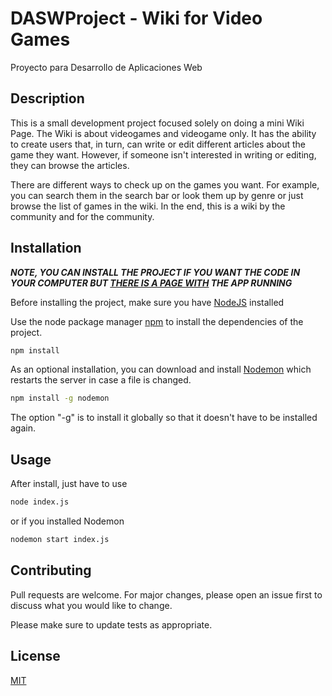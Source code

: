 # DASWProject - Wiki for Video Games

Proyecto para Desarrollo de Aplicaciones Web

## Description

This is a small development project focused solely on doing a mini Wiki Page. The Wiki is about videogames and
videogame only. It has the ability to create users that, in turn, can write or edit different articles about the
game they want. However, if someone isn't interested in writing or editing, they can browse the articles.

There are different ways to check up on the games you want. For example, you can search them in the search bar or
look them up by genre or just browse the list of games in the wiki. In the end, this is a wiki by the community and
for the community.

## Installation

***NOTE, YOU CAN INSTALL THE PROJECT IF YOU WANT THE CODE IN YOUR COMPUTER BUT [THERE IS A PAGE WITH](https://gawi-meki-timely-wildebeest-vr.mybluemix.net/) THE APP RUNNING***

Before installing the project, make sure you have [NodeJS](https://nodejs.org/en/download/) installed

Use the node package manager [npm](https://www.npmjs.com/get-npm) to install the dependencies of the project.

```bash
npm install
```

As an optional installation, you can download and install [Nodemon](https://www.npmjs.com/package/nodemon) which restarts the server
in case a file is changed.

```bash
npm install -g nodemon
```
The option "-g" is to install it globally so that it doesn't have to be installed again.

## Usage

After install, just have to use

```bash
node index.js
```

or if you installed Nodemon

```bash
nodemon start index.js
```


## Contributing
Pull requests are welcome. For major changes, please open an issue first to discuss what you would like to change.

Please make sure to update tests as appropriate.

## License
[MIT](https://choosealicense.com/licenses/mit/)
